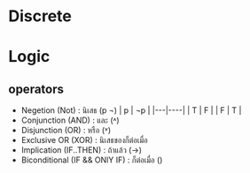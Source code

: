 # Discrete

# Logic 

## operators
* Negetion (Not) : นิเสธ (p ¬)
| p | ¬p |
|---|----|
| T |  F |
| F |  T |
* Conjunction (AND) : และ (˄)
* Disjunction (OR) : หรือ (˅)
* Exclusive OR (XOR) : นิเสธของก็ต่อเมื่อ 
* Implication (IF..THEN) : ถ้าแล้ว (→) 
* Biconditional (IF && ONlY IF) : ก็ต่อเมื่อ ()

##
